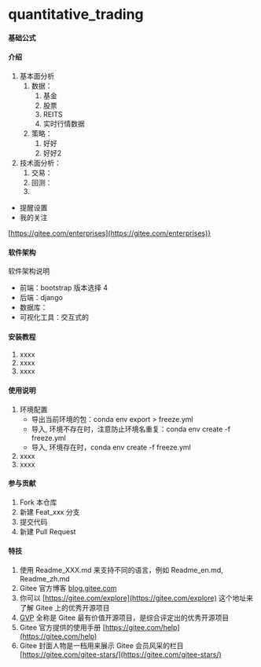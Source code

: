 # quantitative_trading

#### 基础公式

#### 介绍
1. 基本面分析
   1. 数据：
      1. 基金 
      2. 股票 
      3. REITS 
      4. 实时行情数据
   2. 策略：
      1. 好好
      2. 好好2
2. 技术面分析：
    1. 交易：
    2. 回测：
    3. 
* 提醒设置 
* 我的关注


[https://gitee.com/enterprises](https://gitee.com/enterprises)}

#### 软件架构
软件架构说明
* 前端：bootstrap 版本选择 4
* 后端：django
* 数据库：
* 可视化工具：交互式的


#### 安装教程

1.  xxxx
2.  xxxx
3.  xxxx

#### 使用说明

1.  环境配置
    * 导出当前环境的包：conda env export > freeze.yml
    * 导入, 环境不存在时，注意防止环境名重复：conda env create -f freeze.yml
    * 导入, 环境存在时，conda env create -f freeze.yml
2.  xxxx
3.  xxxx

#### 参与贡献

1.  Fork 本仓库
2.  新建 Feat_xxx 分支
3.  提交代码
4.  新建 Pull Request


#### 特技

1.  使用 Readme\_XXX.md 来支持不同的语言，例如 Readme\_en.md, Readme\_zh.md
2.  Gitee 官方博客 [blog.gitee.com](https://blog.gitee.com)
3.  你可以 [https://gitee.com/explore](https://gitee.com/explore) 这个地址来了解 Gitee 上的优秀开源项目
4.  [GVP](https://gitee.com/gvp) 全称是 Gitee 最有价值开源项目，是综合评定出的优秀开源项目
5.  Gitee 官方提供的使用手册 [https://gitee.com/help](https://gitee.com/help)
6.  Gitee 封面人物是一档用来展示 Gitee 会员风采的栏目 [https://gitee.com/gitee-stars/](https://gitee.com/gitee-stars/)
